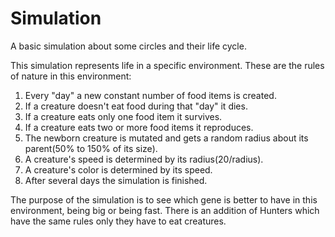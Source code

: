 # Simulation
A basic simulation about some circles and their life cycle.


This simulation represents life in a specific environment.
These are the rules of nature in this environment:
1) Every "day" a new constant number of food items is created. 
2) If a creature doesn't eat food during that "day" it dies.
3) If a creature eats only one food item it survives.
4) If a creature eats two or more food items it reproduces.
5) The newborn creature is mutated and gets a random radius about its parent(50% to 150% of its size).
6) A creature's speed is determined by its radius(20/radius).
7) A creature's color is determined by its speed.
8) After several days the simulation is finished.

The purpose of the simulation is to see which gene is better to have in this environment, being big or being fast.
There is an addition of Hunters which have the same rules only they have to eat creatures.


